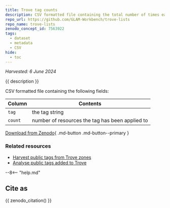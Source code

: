 ```yaml
---
title: Trove tag counts
description: CSV formatted file containing the total number of times each tag in Trove has been applied to resources.
repo_url: https://github.com/GLAM-Workbench/trove-lists
repo_name: trove-lists
zenodo_concept_id: 7563922
tags:
  - dataset
  - metadata
  - CSV
hide:
  - toc
---
```


*Harvested: 6 June 2024*

{{ description }}

CSV formatted file containing the following fields:  

| Column | Contents |
|--------|----------|
`tag` | the tag string
`count` | number of resources the tag has been applied to


[Download from Zenodo](https://zenodo.org/doi/10.5281/zenodo.7563922){ .md-button .md-button--primary }

### Related resources

* [Harvest public tags from Trove zones ](harvest-tags.md)
* [Analyse public tags added to Trove](analyse_tags.md)

--8<-- "help.md"

## Cite as

{{ zenodo_citation() }}